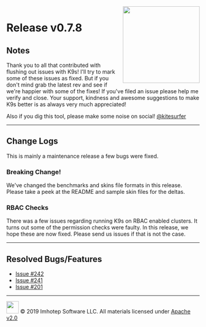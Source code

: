 <img src="https://raw.githubusercontent.com/Ya-hwon/k9s/master/assets/k9s_small.png" align="right" width="200" height="auto"/>

# Release v0.7.8

## Notes

Thank you to all that contributed with flushing out issues with K9s! I'll try to mark some of these issues as fixed. But if you don't mind grab the latest rev and see if we're happier with some of the fixes! If you've filed an issue please help me verify and close. Your support, kindness and awesome suggestions to make K9s better is as always very much appreciated!

Also if you dig this tool, please make some noise on social! [@kitesurfer](https://twitter.com/kitesurfer)

---

## Change Logs

This is mainly a maintenance release a few bugs were fixed.

### Breaking Change!

We've changed the benchmarks and skins file formats in this release. Please take a peek at the README and sample skin files for the deltas.

### RBAC Checks

There was a few issues regarding running K9s on RBAC enabled clusters. It turns out some of the permission checks were faulty. In this release, we hope these are now fixed. Please send us issues if that is not the case.

---

## Resolved Bugs/Features

+ [Issue #242](https://github.com/Ya-hwon/k9s/issues/242)
+ [Issue #241](https://github.com/Ya-hwon/k9s/issues/241)
+ [Issue #201](https://github.com/Ya-hwon/k9s/issues/201)

---

<img src="https://raw.githubusercontent.com/Ya-hwon/k9s/master/assets/imhotep_logo.png" width="32" height="auto"/> © 2019 Imhotep Software LLC. All materials licensed under [Apache v2.0](http://www.apache.org/licenses/LICENSE-2.0)
